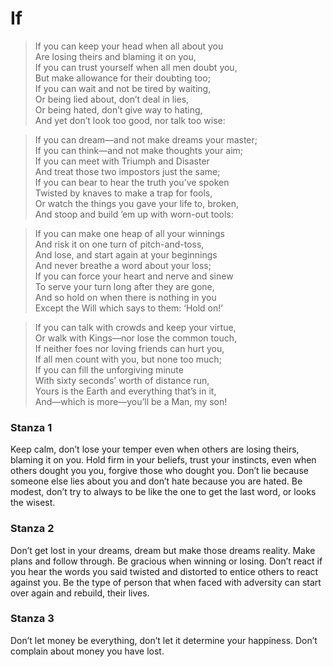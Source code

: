 # If

>If you can keep your head when all about you  
>  Are losing theirs and blaming it on you,   
>If you can trust yourself when all men doubt you,  
>    But make allowance for their doubting too;    
>If you can wait and not be tired by waiting,  
>    Or being lied about, don’t deal in lies,  
>Or being hated, don’t give way to hating,  
>    And yet don’t look too good, nor talk too wise:    

>If you can dream—and not make dreams your master;     
>    If you can think—and not make thoughts your aim;     
>If you can meet with Triumph and Disaster  
>    And treat those two impostors just the same;     
>If you can bear to hear the truth you’ve spoken  
>    Twisted by knaves to make a trap for fools,  
>Or watch the things you gave your life to, broken,  
>    And stoop and build ’em up with worn-out tools:  

>If you can make one heap of all your winnings  
>    And risk it on one turn of pitch-and-toss,  
>And lose, and start again at your beginnings  
>    And never breathe a word about your loss;  
>If you can force your heart and nerve and sinew  
>    To serve your turn long after they are gone,     
>And so hold on when there is nothing in you  
>    Except the Will which says to them: ‘Hold on!’  

>If you can talk with crowds and keep your virtue,     
>    Or walk with Kings—nor lose the common touch,  
>If neither foes nor loving friends can hurt you,  
>    If all men count with you, but none too much;  
>If you can fill the unforgiving minute  
>    With sixty seconds’ worth of distance run,     
>Yours is the Earth and everything that’s in it,     
>    And—which is more—you’ll be a Man, my son!  

### Stanza 1
Keep calm, don’t lose your temper even when others are losing theirs, blaming it on you. Hold firm in your beliefs, trust your instincts, even when others dought you you, forgive those who dought you. Don’t lie because someone else lies about you and don’t hate because you are hated. Be modest, don’t try to always to be like the one to get the last word, or looks the wisest.
### Stanza 2
Don’t get lost in your dreams, dream but make those dreams reality. Make plans and follow through. Be gracious when winning or losing. Don’t react if you hear the words you said twisted and distorted to entice others to react against you. Be the type of person that when faced with adversity can start over again and rebuild, their lives.
### Stanza 3
Don’t let money be everything, don’t let it determine your happiness. Don’t complain about money you have lost.